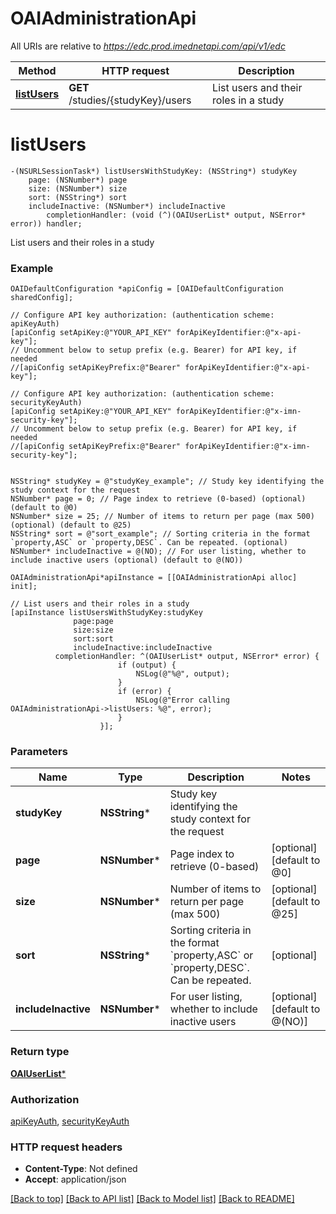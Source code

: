 # OAIAdministrationApi

All URIs are relative to *https://edc.prod.imednetapi.com/api/v1/edc*

Method | HTTP request | Description
------------- | ------------- | -------------
[**listUsers**](OAIAdministrationApi.md#listusers) | **GET** /studies/{studyKey}/users | List users and their roles in a study


# **listUsers**
```objc
-(NSURLSessionTask*) listUsersWithStudyKey: (NSString*) studyKey
    page: (NSNumber*) page
    size: (NSNumber*) size
    sort: (NSString*) sort
    includeInactive: (NSNumber*) includeInactive
        completionHandler: (void (^)(OAIUserList* output, NSError* error)) handler;
```

List users and their roles in a study

### Example
```objc
OAIDefaultConfiguration *apiConfig = [OAIDefaultConfiguration sharedConfig];

// Configure API key authorization: (authentication scheme: apiKeyAuth)
[apiConfig setApiKey:@"YOUR_API_KEY" forApiKeyIdentifier:@"x-api-key"];
// Uncomment below to setup prefix (e.g. Bearer) for API key, if needed
//[apiConfig setApiKeyPrefix:@"Bearer" forApiKeyIdentifier:@"x-api-key"];

// Configure API key authorization: (authentication scheme: securityKeyAuth)
[apiConfig setApiKey:@"YOUR_API_KEY" forApiKeyIdentifier:@"x-imn-security-key"];
// Uncomment below to setup prefix (e.g. Bearer) for API key, if needed
//[apiConfig setApiKeyPrefix:@"Bearer" forApiKeyIdentifier:@"x-imn-security-key"];


NSString* studyKey = @"studyKey_example"; // Study key identifying the study context for the request
NSNumber* page = 0; // Page index to retrieve (0-based) (optional) (default to @0)
NSNumber* size = 25; // Number of items to return per page (max 500) (optional) (default to @25)
NSString* sort = @"sort_example"; // Sorting criteria in the format `property,ASC` or `property,DESC`. Can be repeated. (optional)
NSNumber* includeInactive = @(NO); // For user listing, whether to include inactive users (optional) (default to @(NO))

OAIAdministrationApi*apiInstance = [[OAIAdministrationApi alloc] init];

// List users and their roles in a study
[apiInstance listUsersWithStudyKey:studyKey
              page:page
              size:size
              sort:sort
              includeInactive:includeInactive
          completionHandler: ^(OAIUserList* output, NSError* error) {
                        if (output) {
                            NSLog(@"%@", output);
                        }
                        if (error) {
                            NSLog(@"Error calling OAIAdministrationApi->listUsers: %@", error);
                        }
                    }];
```

### Parameters

Name | Type | Description  | Notes
------------- | ------------- | ------------- | -------------
 **studyKey** | **NSString***| Study key identifying the study context for the request | 
 **page** | **NSNumber***| Page index to retrieve (0-based) | [optional] [default to @0]
 **size** | **NSNumber***| Number of items to return per page (max 500) | [optional] [default to @25]
 **sort** | **NSString***| Sorting criteria in the format &#x60;property,ASC&#x60; or &#x60;property,DESC&#x60;. Can be repeated. | [optional] 
 **includeInactive** | **NSNumber***| For user listing, whether to include inactive users | [optional] [default to @(NO)]

### Return type

[**OAIUserList***](OAIUserList.md)

### Authorization

[apiKeyAuth](../README.md#apiKeyAuth), [securityKeyAuth](../README.md#securityKeyAuth)

### HTTP request headers

 - **Content-Type**: Not defined
 - **Accept**: application/json

[[Back to top]](#) [[Back to API list]](../README.md#documentation-for-api-endpoints) [[Back to Model list]](../README.md#documentation-for-models) [[Back to README]](../README.md)

